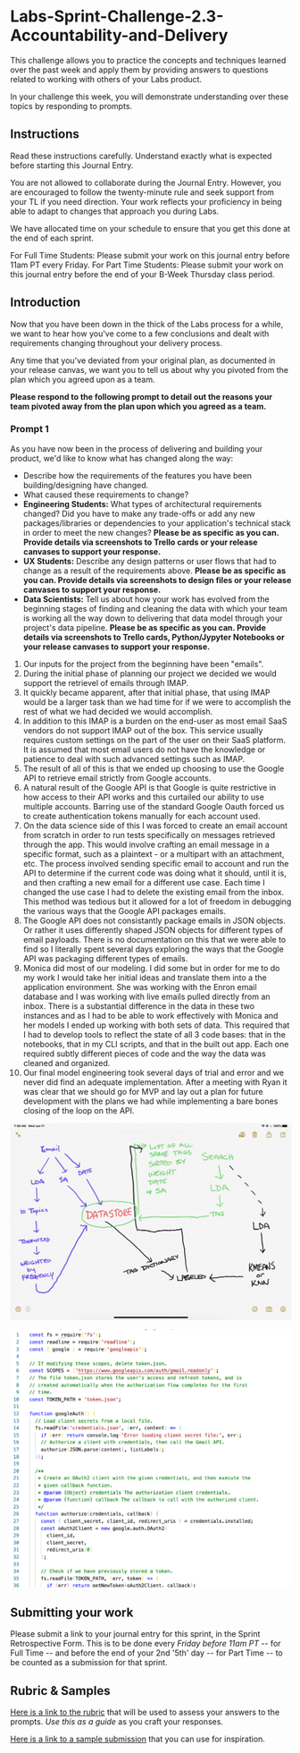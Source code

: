 # Labs-Sprint-Challenge-2.3-Accountability-and-Delivery

This challenge allows you to practice the concepts and techniques learned over the past week and apply them by providing answers to questions related to working with others of your Labs product.

In your challenge this week, you will demonstrate understanding over these topics by responding to prompts.

## Instructions

Read these instructions carefully. Understand exactly what is expected before starting this Journal Entry.

You are not allowed to collaborate during the Journal Entry. However, you are encouraged to follow the twenty-minute rule and seek support from your TL if you need direction. Your work reflects your proficiency in being able to adapt to changes that approach you during Labs.

We have allocated time on your schedule to ensure that you get this done at the end of each sprint.

For Full Time Students: Please submit your work on this journal entry before 11am PT every Friday.
For Part Time Students: Please submit your work on this journal entry before the end of your B-Week Thursday class period.

## Introduction

Now that you have been down in the thick of the Labs process for a while, we want to hear how you've come to a few conclusions and dealt with requirements changing throughout your delivery process.

Any time that you've deviated from your original plan, as documented in your release canvas, we want you to tell us about why you pivoted from the plan which you agreed upon as a team.

**Please respond to the following prompt to detail out the reasons your team pivoted away from the plan upon which you agreed as a team.**

### Prompt 1

As you have now been in the process of delivering and building your product, we'd like to know what has changed along the way:

- Describe how the requirements of the features you have been building/designing have changed.
- What caused these requirements to change?
- **Engineering Students:** What types of architectural requirements changed? Did you have to make any trade-offs or add any new packages/libraries or dependencies to your application's technical stack in order to meet the new changes? **Please be as specific as you can. Provide details via screenshots to Trello cards or your release canvases to support your response.**
- **UX Students:** Describe any design patterns or user flows that had to change as a result of the requirements above. **Please be as specific as you can. Provide details via screenshots to design files or your release canvases to support your response.**
- **Data Scientists:** Tell us about how your work has evolved from the beginning stages of finding and cleaning the data with which your team is working all the way down to delivering that data model through your project's data pipeline. **Please be as specific as you can. Provide details via screenshots to Trello cards, Python/Jypyter Notebooks or your release canvases to support your response.**

1. Our inputs for the project from the beginning have been "emails". 
2. During the initial phase of planning our project we decided we would support the retrievel of emails through IMAP. 
3. It quickly became apparent, after that initial phase, that using IMAP would be a larger task than we had time for if we were to accomplish the rest of what we had decided we would accomplish.
4. In addition to this IMAP is a burden on the end-user as most email SaaS vendors do not support IMAP out of the box. This service usually requires custom settings on the part of the user on their SaaS platform. It is assumed that most email users do not have the knowledge or patience to deal with such advanced settings such as IMAP.
5. The result of all of this is that we ended up choosing to use the Google API to retrieve email strictly from Google accounts.
6. A natural result of the Google API is that Google is quite restrictive in how access to their API works and this curtailed our ability to use multiple accounts. Barring use of the standard Google Oauth forced us to create authentication tokens manually for each account used.
7. On the data science side of this I was forced to create an email account from scratch in order to run tests specifically on messages retrieved through the app. This would involve crafting an email message in a specific format, such as a plaintext - or a multipart with an attachment, etc. The process involved sending specific email to account and run the API to determine if the current code was doing what it should, until it is, and then crafting a new email for a different use case. Each time I changed the use case I had to delete the existing email from the inbox. This method was tedious but it allowed for a lot of freedom in debugging the various ways that the Google API packages emails.
8. The Google API does not consistantly package emails in JSON objects. Or rather it uses differently shaped JSON objects for different types of email payloads. There is no documentation on this that we were able to find so I literally spent several days exploring the ways that the Google API was packaging different types of emails.
9. Monica did most of our modeling. I did some but in order for me to do my work I would take her initial ideas and translate them into a the application environment. She was working with the Enron email database and I was working with live emails pulled directly from an inbox. There is a substantial difference in the data in these two instances and as I had to be able to work effectively with Monica and her models I ended up working with both sets of data. This required that I had to develop tools to reflect the state of all 3 code bases: that in the notebooks, that in my CLI scripts, and that in the built out app. Each one required subtly different pieces of code and the way the data was cleaned and organized.
10. Our final model engineering took several days of trial and error and we never did find an adequate implementation. After a meeting with Ryan it was clear that we should go for MVP and lay out a plan for future development with the plans we had while implementing a bare bones closing of the loop on the API.

![](https://raw.githubusercontent.com/filchyboy/Christopher_Filkins_Labs-Sprint-Challenge-2.3/master/IMG_0108.PNG)

![](https://raw.githubusercontent.com/filchyboy/Christopher_Filkins_Labs-Sprint-Challenge-2.3/master/Screenshot%202020-06-19%2010.22.14.png)


## Submitting your work

Please submit a link to your journal entry for this sprint, in the Sprint Retrospective Form. This is to be done every _Friday before 11am PT_ -- for Full Time -- and before the end of your 2nd '5th' day -- for Part Time -- to be counted as a submission for that sprint.

## Rubric & Samples

[Here is a link to the rubric](https://www.notion.so/lambdaschool/2-3-Rubric-Accountability-and-Delivery-Diff-Entry-a35bcf0776194cdbba1c849007860b46) that will be used to assess your answers to the prompts. _Use this as a guide_ as you craft your responses.

[Here is a link to a sample submission](https://www.notion.so/lambdaschool/2-3-Accountability-and-Delivery-Diff-Entry-4dc1dbb2b1164b74849cd065adf8e209) that you can use for inspiration.
